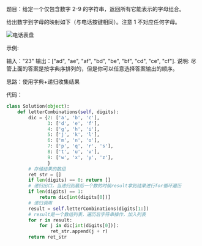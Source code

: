 题目：给定一个仅包含数字 2-9 的字符串，返回所有它能表示的字母组合。

给出数字到字母的映射如下（与电话按键相同）。注意 1 不对应任何字母。

![电话表盘](http://upload.wikimedia.org/wikipedia/commons/thumb/7/73/Telephone-keypad2.svg/200px-Telephone-keypad2.svg.png)

示例:

输入："23"
输出：["ad", "ae", "af", "bd", "be", "bf", "cd", "ce", "cf"].
说明:
尽管上面的答案是按字典序排列的，但是你可以任意选择答案输出的顺序。

思路：使用字典+递归收集结果

代码：
```py
class Solution(object):
    def letterCombinations(self, digits):
        dic = {2: ['a', 'b', 'c'],
               3: ['d', 'e', 'f'],
               4: ['g', 'h', 'i'],
               5: ['j', 'k', 'l'],
               6: ['m', 'n', 'o'],
               7: ['p', 'q', 'r', 's'],
               8: ['t', 'u', 'v'],
               9: ['w', 'x', 'y', 'z'],
               }
        # 存储结果的数组
        ret_str = []
        if len(digits) == 0: return []
        # 递归出口，当递归到最后一个数的时候result拿到结果进行for循环遍历
        if len(digits) == 1:
            return dic[int(digits[0])]
        # 递归调用
        result = self.letterCombinations(digits[1:])
        # result是一个数组列表，遍历后字符串操作，加入列表
        for r in result:
            for j in dic[int(digits[0])]:
                ret_str.append(j + r)
        return ret_str
```

